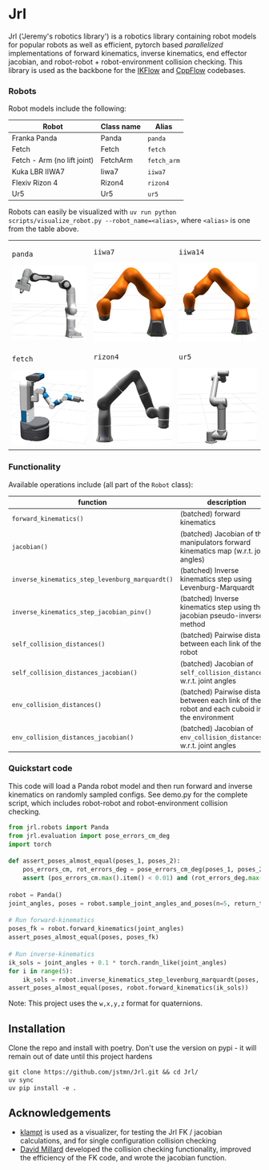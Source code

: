# Jrl

Jrl ('Jeremy's robotics library') is a robotics library containing robot models for popular robots as well as efficient, pytorch based *parallelized* implementations of forward kinematics, inverse kinematics, end effector jacobian, and robot-robot + robot-environment collision checking. This library is used as the backbone for the [IKFlow](https://github.com/jstmn/ikflow) and [CppFlow](https://github.com/jstmn/cppflow) codebases.


### Robots

Robot models include the following:

| Robot                       |  Class name |   Alias |
|-----------------------------| ---------   |  ---------   |
| Franka Panda                |  Panda      |   `panda`      |
| Fetch                       |  Fetch      |   `fetch`      |
| Fetch - Arm (no lift joint) |  FetchArm   |   `fetch_arm`   |
| Kuka LBR IIWA7              |  Iiwa7      |   `iiwa7`      |
| Flexiv Rizon 4              |  Rizon4     |   `rizon4`     |
| Ur5                         |  Ur5        |   `ur5`        |

Robots can easily be visualized with `uv run python scripts/visualize_robot.py --robot_name=<alias>`, where `<alias>` is one from the table above.

<table>
  <tr>
    <td><pre>panda</pre><img src="media/panda.png"></td>
    <td><pre>iiwa7</pre><img src="media/iiwa7.png"></td>
    <td><pre>iiwa14</pre><img src="media/iiwa14.png"></td>
  </tr>
  <tr>
    <td><pre>fetch</pre><img src="media/fetch.png"></td>
    <td><pre>rizon4</pre><img src="media/rizon.png"></td>
    <td><pre>ur5</pre><img src="media/ur5.png"></td>
  </tr>
</table>



### Functionality

Available operations include (all part of the `Robot` class):

| function                           | description                                                                  |
|--------------------------------------------------------|-----------------------------------------------------------------------------------------------|
| `forward_kinematics()`                           | (batched) forward kinematics                                                                  |
| `jacobian()`                                  | (batched) Jacobian of the manipulators forward kinematics map (w.r.t. joint angles)           |
| `inverse_kinematics_step_levenburg_marquardt()` | (batched) Inverse kinematics step using Levenburg-Marquardt                                   |
| `inverse_kinematics_step_jacobian_pinv()`            | (batched) Inverse kinematics step using the jacobian pseudo-inverse method                    |
| `self_collision_distances()`                     | (batched) Pairwise distance between each link of the robot                                    |
| `self_collision_distances_jacobian()`            | (batched) Jacobian of `self_collision_distances()` w.r.t. joint angles                  |
| `env_collision_distances()`                      | (batched) Pairwise distance between each link of the robot and each cuboid in the environment |
| `env_collision_distances_jacobian()`             | (batched) Jacobian of `env_collision_distances()` w.r.t. joint angles                   |


### Quickstart code

This code will load a Panda robot model and then run forward and inverse kinematics on randomly sampled configs. See demo.py for the complete script, which includes robot-robot and robot-environment collision checking.

```python
from jrl.robots import Panda
from jrl.evaluation import pose_errors_cm_deg
import torch

def assert_poses_almost_equal(poses_1, poses_2):
    pos_errors_cm, rot_errors_deg = pose_errors_cm_deg(poses_1, poses_2)
    assert (pos_errors_cm.max().item() < 0.01) and (rot_errors_deg.max().item() < 0.1)

robot = Panda()
joint_angles, poses = robot.sample_joint_angles_and_poses(n=5, return_torch=True) # sample 5 random joint angles and matching poses

# Run forward-kinematics
poses_fk = robot.forward_kinematics(joint_angles) 
assert_poses_almost_equal(poses, poses_fk)

# Run inverse-kinematics
ik_sols = joint_angles + 0.1 * torch.randn_like(joint_angles) 
for i in range(5):
    ik_sols = robot.inverse_kinematics_step_levenburg_marquardt(poses, ik_sols)
assert_poses_almost_equal(poses, robot.forward_kinematics(ik_sols))
```


Note: This project uses the `w,x,y,z` format for quaternions.

## Installation

Clone the repo and install with poetry. Don't use the version on pypi - it will remain out of date until this project hardens
```
git clone https://github.com/jstmn/Jrl.git && cd Jrl/
uv sync
uv pip install -e .
```



## Acknowledgements
* [klampt](https://github.com/krishauser/Klampt) is used as a visualizer, for testing the Jrl FK / jacobian calculations, and for single configuration collision checking
* [David Millard](https://github.com/dmillard) developed the collision checking functionality, improved the efficiency of the FK code, and wrote the jacobian function.